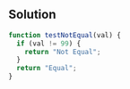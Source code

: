 ## Solution


```js
function testNotEqual(val) {
  if (val != 99) {
    return "Not Equal";
  }
  return "Equal";
}
```